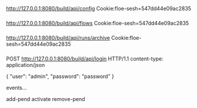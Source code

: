 
http://127.0.0.1:8080/build/api/config
Cookie:floe-sesh=547dd44e09ac2835

###

http://127.0.0.1:8080/build/api/flows
Cookie:floe-sesh=547dd44e09ac2835

###

http://127.0.0.1:8080/build/api/runs/archive
Cookie:floe-sesh=547dd44e09ac2835

###

POST http://127.0.0.1:8080/build/api/login HTTP/1.1
content-type: application/json

{
    "user": "admin",
    "password": "password"
}

events...

add-pend
activate
remove-pend